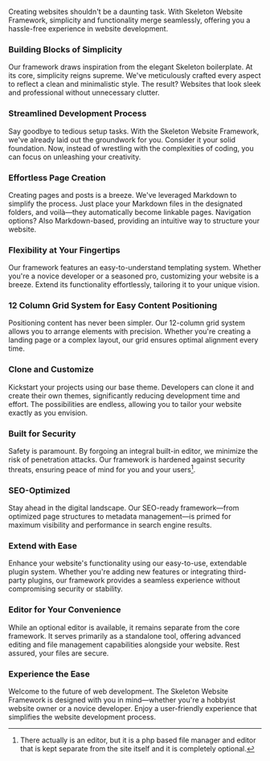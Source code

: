 <!-- pagetitle:Skeleton Website Framework -->
<!-- pagelayout:page -->
<!-- pagedate: -->
<!-- pagethumbnail:images/laptop-computer-writing-technology-web-internet.webp -->
<!-- pageexcerpt:Creating websites shouldn't be a daunting task. With Skeleton Website Framework, simplicity and functionality merge seamlessly. -->
<!-- pagekeywords:skeleton,framework,development,website,simplicity,security,ease,customize,flexibility -->
<!-- pageauthor: -->
<!-- pagetype:website -->

Creating websites shouldn't be a daunting task. With Skeleton Website Framework, simplicity and functionality merge seamlessly, offering you a hassle-free experience in website development.

### **Building Blocks of Simplicity**

Our framework draws inspiration from the elegant Skeleton boilerplate. At its core, simplicity reigns supreme. We've meticulously crafted every aspect to reflect a clean and minimalistic style. The result? Websites that look sleek and professional without unnecessary clutter.

### **Streamlined Development Process**

Say goodbye to tedious setup tasks. With the Skeleton Website Framework, we've already laid out the groundwork for you. Consider it your solid foundation. Now, instead of wrestling with the complexities of coding, you can focus on unleashing your creativity.

### **Effortless Page Creation**

Creating pages and posts is a breeze. We've leveraged Markdown to simplify the process. Just place your Markdown files in the designated folders, and voilà—they automatically become linkable pages. Navigation options? Also Markdown-based, providing an intuitive way to structure your website.

### **Flexibility at Your Fingertips**

Our framework features an easy-to-understand templating system. Whether you're a novice developer or a seasoned pro, customizing your website is a breeze. Extend its functionality effortlessly, tailoring it to your unique vision.

### **12 Column Grid System for Easy Content Positioning**

Positioning content has never been simpler. Our 12-column grid system allows you to arrange elements with precision. Whether you're creating a landing page or a complex layout, our grid ensures optimal alignment every time.

### **Clone and Customize**

Kickstart your projects using our base theme. Developers can clone it and create their own themes, significantly reducing development time and effort. The possibilities are endless, allowing you to tailor your website exactly as you envision.

### **Built for Security**

Safety is paramount. By forgoing an integral built-in editor, we minimize the risk of penetration attacks. Our framework is hardened against security threats, ensuring peace of mind for you and your users[^1].

[^1]: There actually is an editor, but it is a php based file manager and editor that is kept separate from the site itself and it is completely optional.

### **SEO-Optimized**

Stay ahead in the digital landscape. Our SEO-ready framework—from optimized page structures to metadata management—is primed for maximum visibility and performance in search engine results.

### **Extend with Ease**

Enhance your website's functionality using our easy-to-use, extendable plugin system. Whether you're adding new features or integrating third-party plugins, our framework provides a seamless experience without compromising security or stability.

### **Editor for Your Convenience**

While an optional editor is available, it remains separate from the core framework. It serves primarily as a standalone tool, offering advanced editing and file management capabilities alongside your website. Rest assured, your files are secure.

### **Experience the Ease**

Welcome to the future of web development. The Skeleton Website Framework is designed with you in mind—whether you're a hobbyist website owner or a novice developer. Enjoy a user-friendly experience that simplifies the website development process.
